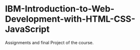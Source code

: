 # IBM-Introduction-to-Web-Development-with-HTML-CSS-JavaScript
Assignments and final Project of the course.
